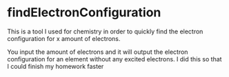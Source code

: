 # findElectronConfiguration
This is a tool I used for chemistry in order to quickly find the electron configuration for x amount of electrons.

You input the amount of electrons and it will output the electron configuration for an element without any excited electrons. I did this so that I could finish my homework faster
